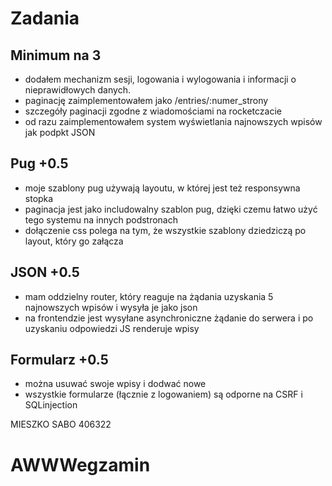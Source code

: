 # Zadania #

## Minimum na 3 ##

- dodałem mechanizm sesji, logowania i wylogowania i informacji o nieprawidłowych danych.
- paginację zaimplementowałem jako /entries/:numer_strony
- szczegóły paginacji zgodne z wiadomościami na rocketczacie
- od razu zaimplementowałem system wyświetlania najnowszych wpisów jak podpkt JSON
  
## Pug +0.5 ##

- moje szablony pug używają layoutu, w której jest też responsywna stopka
- paginacja jest jako includowalny szablon pug, dzięki czemu łatwo użyć tego systemu na innych podstronach
- dołączenie css polega na tym, że wszystkie szablony dziedziczą po layout, który go załącza 

## JSON +0.5 ##

- mam oddzielny router, który reaguje na żądania uzyskania 5 najnowszych wpisów i wysyła je jako json
- na frontendzie jest wysyłane asynchroniczne żądanie do serwera i po uzyskaniu odpowiedzi JS renderuje wpisy

## Formularz +0.5 ##

- można usuwać swoje wpisy i dodwać nowe
- wszystkie formularze (łącznie z logowaniem) są odporne na CSRF i SQLinjection

MIESZKO SABO 406322
# AWWWegzamin
